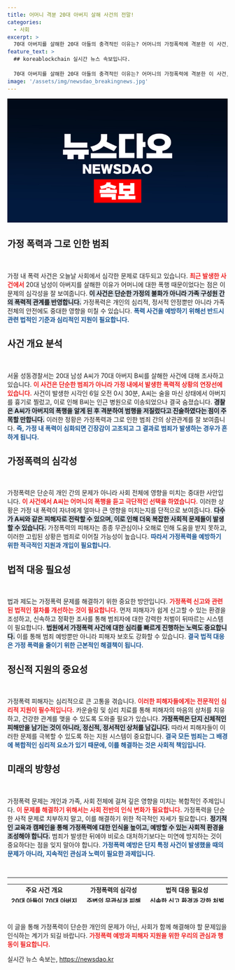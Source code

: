 ```yaml
---
title: 어머니 격분 20대 아버지 살해 사건의 전말!
categories:
  - 사회
excerpt: >
  70대 아버지를 살해한 20대 아들의 충격적인 이유는? 어머니의 가정폭력에 격분한 이 사건, 경찰 조사로 드러나는 진실은 무엇일까? 클릭해 보세요!
feature_text: >
  ## koreablockchain 실시간 뉴스 속보입니다.

  70대 아버지를 살해한 20대 아들의 충격적인 이유는? 어머니의 가정폭력에 격분한 이 사건, 경찰 조사로 드러나는 진실은 무엇일까? 클릭해 보세요!
image: '/assets/img/newsdao_breakingnews.jpg'
---
```


<p><img src="/assets/img/newsdao_breakingnews.jpg" alt="koreablockchain 속보" /></p>

<h2 data-ke-size="size26">가정 폭력과 그로 인한 범죄</h2>

<p data-ke-size="size16">&nbsp;</p>

<p>가정 내 폭력 사건은 오늘날 사회에서 심각한 문제로 대두되고 있습니다. <b><span style="color: #ee2323;">최근 발생한 사건에서</span></b> 20대 남성이 아버지를 살해한 이유가 어머니에 대한 폭행 때문이었다는 점은 이 문제의 심각성을 잘 보여줍니다. <b><span style="background-color: #21538527;">이 사건은 단순한 가정의 불화가 아니라 가족 구성원 간의 폭력적 관계를 반영합니다.</span></b> 가정폭력은 개인의 심리적, 정서적 안정뿐만 아니라 가족 전체의 안전에도 중대한 영향을 미칠 수 있습니다. <b><span style="color: #1a5490;">폭력 사건을 예방하기 위해선 반드시 관련 법적인 기준과 심리적인 지원이 필요합니다.</span></b></p>

<h2 data-ke-size="size26">사건 개요 분석</h2>

<p data-ke-size="size16">&nbsp;</p>

<p>서울 성동경찰서는 20대 남성 A씨가 70대 아버지 B씨를 살해한 사건에 대해 조사하고 있습니다. <b><span style="color: #ee2323;">이 사건은 단순한 범죄가 아니라 가정 내에서 발생한 폭력적 상황의 연장선에 있습니다.</span></b> 사건이 발생한 시각인 6일 오전 0시 30분, A씨는 술을 마신 상태에서 아버지를 흉기로 찔렀고, 이로 인해 B씨는 인근 병원으로 이송되었으나 결국 숨졌습니다. <b><span style="background-color: #21538527;">경찰은 A씨가 아버지의 폭행을 알게 된 후 격분하여 범행을 저질렀다고 진술하였다는 점이 주목할 만합니다.</span></b> 이러한 정황은 가정폭력과 그로 인한 범죄 간의 상관관계를 잘 보여줍니다. <b><span style="color: #1a5490;">즉, 가정 내 폭력이 심화되면 긴장감이 고조되고 그 결과로 범죄가 발생하는 경우가 흔하게 됩니다.</span></b></p>

<h2 data-ke-size="size26">가정폭력의 심각성</h2>

<p data-ke-size="size16">&nbsp;</p>

<p>가정폭력은 단순히 개인 간의 문제가 아니라 사회 전체에 영향을 미치는 중대한 사안입니다. <b><span style="color: #ee2323;">이 사건에서 A씨는 어머니의 폭행을 듣고 극단적인 선택을 하였습니다.</span></b> 이러한 상황은 가정 내 폭력이 자녀에게 얼마나 큰 영향을 미치는지를 단적으로 보여줍니다. <b><span style="background-color: #21538527;">다수가 A씨와 같은 피해자로 전락할 수 있으며, 이로 인해 더욱 복잡한 사회적 문제들이 발생할 수 있습니다.</span></b> 가정폭력의 피해자는 종종 무관심이나 오해로 인해 도움을 받지 못하고, 이러한 고립된 상황은 범죄로 이어질 가능성이 높습니다. <b><span style="color: #1a5490;">따라서 가정폭력을 예방하기 위한 적극적인 지원과 개입이 필요합니다.</span></b></p>

<h2 data-ke-size="size26">법적 대응 필요성</h2>

<p data-ke-size="size16">&nbsp;</p>

<p>법과 제도는 가정폭력 문제를 해결하기 위한 중요한 방안입니다. <b><span style="color: #ee2323;">가정폭력 신고와 관련된 법적인 절차를 개선하는 것이 필요합니다.</span></b> 먼저 피해자가 쉽게 신고할 수 있는 환경을 조성하고, 신속하고 정확한 조사를 통해 범죄자에 대한 강력한 처벌이 뒤따르는 시스템이 필요합니다. <b><span style="background-color: #21538527;">법원에서 가정폭력 사건에 대한 심리를 빠르게 진행하는 노력도 중요합니다.</span></b> 이를 통해 범죄 예방뿐만 아니라 피해자 보호도 강화할 수 있습니다. <b><span style="color: #1a5490;">결국 법적 대응은 가정 폭력을 줄이기 위한 근본적인 해결책이 됩니다.</span></b></p>

<h2 data-ke-size="size26">정신적 지원의 중요성</h2>

<p data-ke-size="size16">&nbsp;</p>

<p>가정폭력 피해자는 심리적으로 큰 고통을 겪습니다. <b><span style="color: #ee2323;">이러한 피해자들에게는 전문적인 심리적 지원이 필수적입니다.</span></b> 카운슬링 및 심리 치료를 통해 피해자의 마음의 상처를 치유하고, 건강한 관계를 맺을 수 있도록 도와줄 필요가 있습니다. <b><span style="background-color: #21538527;">가정폭력은 단지 신체적인 피해만을 남기는 것이 아니라, 정신적, 정서적인 상처를 남깁니다.</span></b> 따라서 피해자들이 이러한 문제를 극복할 수 있도록 하는 지원 시스템이 중요합니다. <b><span style="color: #1a5490;">결국 모든 범죄는 그 배경에 복합적인 심리적 요소가 있기 때문에, 이를 해결하는 것은 사회적 책임입니다.</span></b></p>

<h2 data-ke-size="size26">미래의 방향성</h2>

<p data-ke-size="size16">&nbsp;</p>

<p>가정폭력 문제는 개인과 가족, 사회 전체에 걸쳐 깊은 영향을 미치는 복합적인 주제입니다. <b><span style="color: #ee2323;">이 문제를 해결하기 위해서는 사회 전반의 인식 변화가 필요합니다.</span></b> 가정폭력을 단순한 사적 문제로 치부하지 말고, 이를 해결하기 위한 적극적인 자세가 필요합니다. <b><span style="background-color: #21538527;">정기적인 교육과 캠페인을 통해 가정폭력에 대한 인식을 높이고, 예방할 수 있는 사회적 환경을 조성해야 합니다.</span></b> 범죄가 발생한 뒤에야 비로소 대처하기보다는 미연에 방지하는 것이 중요하다는 점을 잊지 말아야 합니다. <b><span style="color: #1a5490;">가정폭력 예방은 단지 특정 사건이 발생했을 때의 문제가 아니라, 지속적인 관심과 노력이 필요한 과제입니다.</span></b></p>

<p data-ke-size="size16">&nbsp;</p>

<hr />

<table style="width: 100%; height: 42px;">
<tbody>
<tr>
<td style="text-align: center; height: 17px;"><b>주요 사건 개요</b></td>
<td style="text-align: center; height: 17px;"><b>가정폭력의 심각성</b></td>
<td style="text-align: center; height: 17px;"><b>법적 대응 필요성</b></td>
</tr>
<tr>
<td style="text-align: center; height: 17px;"><b>20대 아들이 70대 아버지를 살해한 사건</b></td>
<td style="text-align: center; height: 17px;"><b>주변의 무관심과 피해자의 고립 문제</b></td>
<td style="text-align: center; height: 17px;"><b>신속한 신고 환경과 강한 처벌 시스템 필요</b></td>
</tr>
<tr>
<td style="text-align: center; height: 17px;"><b>어머니에 대한 폭행 전의 정보 전달</b></td>
<td style="text-align: center; height: 17px;"><b>정신적 지원의 중요성</b></td>
<td style="text-align: center; height: 17px;"><b>가정폭력 사건에 대한 법원의 신속한 심리 필요</b></td>
</tr>
</tbody>
</table>

<p data-ke-size="size16">&nbsp;</p>

<p>이 글을 통해 가정폭력이 단순한 개인의 문제가 아닌, 사회가 함께 해결해야 할 문제임을 인식하는 계기가 되길 바랍니다. <b><span style="color: #ee2323;">가정폭력 예방과 피해자 지원을 위한 우리의 관심과 행동이 필요합니다.</span></b></p>
실시간 뉴스 속보는, <a href="https://newsdao.kr" rel="dofollow">https://newsdao.kr</a>



